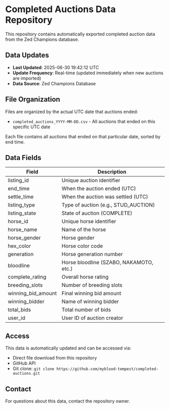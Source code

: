 # Completed Auctions Data Repository

This repository contains automatically exported completed auction data from the Zed Champions database.

## Data Updates

- **Last Updated**: 2025-06-30 19:42:12 UTC
- **Update Frequency**: Real-time (updated immediately when new auctions are imported)
- **Data Source**: Zed Champions Database

## File Organization

Files are organized by the actual UTC date that auctions ended:
- `completed_auctions_YYYY-MM-DD.csv` - All auctions that ended on this specific UTC date

Each file contains all auctions that ended on that particular date, sorted by end time.

## Data Fields

| Field | Description |
|-------|-------------|
| listing_id | Unique auction identifier |
| end_time | When the auction ended (UTC) |
| settle_time | When the auction was settled (UTC) |
| listing_type | Type of auction (e.g., STUD_AUCTION) |
| listing_state | State of auction (COMPLETE) |
| horse_id | Unique horse identifier |
| horse_name | Name of the horse |
| horse_gender | Horse gender |
| hex_color | Horse color code |
| generation | Horse generation number |
| bloodline | Horse bloodline (SZABO, NAKAMOTO, etc.) |
| complete_rating | Overall horse rating |
| breeding_slots | Number of breeding slots |
| winning_bid_amount | Final winning bid amount |
| winning_bidder | Name of winning bidder |
| total_bids | Total number of bids |
| user_id | User ID of auction creator |

## Access

This data is automatically updated and can be accessed via:
- Direct file download from this repository
- GitHub API
- Git clone: `git clone https://github.com/myblood-tempest/completed-auctions.git`

## Contact

For questions about this data, contact the repository owner.
